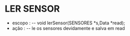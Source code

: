 # LER SENSOR 
  - escopo :
  --  void lerSensor(SENSORES *s,Data *read);
  - ação :
    -- le os sensores devidamente e salva em read
    
